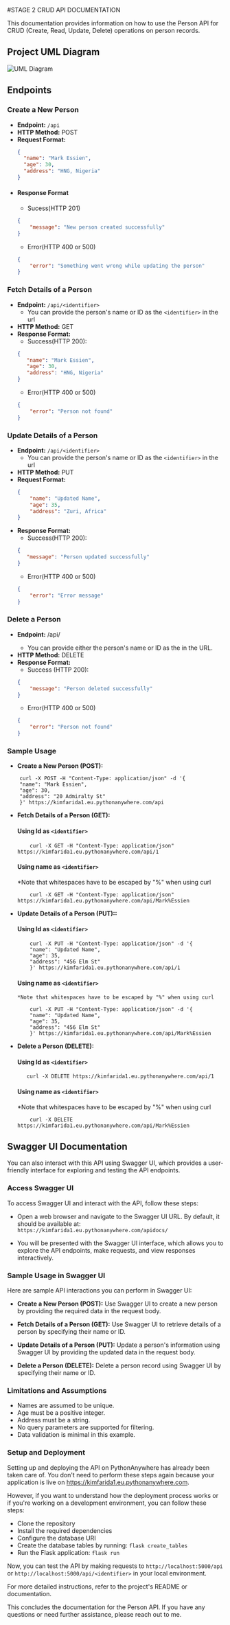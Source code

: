#STAGE 2 CRUD API DOCUMENTATION

This documentation provides information on how to use the Person API for CRUD (Create, Read, Update, Delete) operations on person records.

## Project UML Diagram

![UML Diagram](UML%20Diagram.png)

## Endpoints

### Create a New Person
- **Endpoint:** `/api`
- **HTTP Method:** POST
- **Request Format:**
  ```json
  {
    "name": "Mark Essien",
    "age": 30,
    "address": "HNG, Nigeria"
  }
  ```
- #### Response Format
    - Sucess(HTTP 201)
    ```json
    {
        "message": "New person created successfully"
    }
    ```
    - Error(HTTP 400 or 500)
    ```json
    {
        "error": "Something went wrong while updating the person"
    }
    ```
### Fetch Details of a Person
- **Endpoint:** `/api/<identifier>`
    - You can provide the person's name or ID as the `<identifier>` in the url
- **HTTP Method:** GET
- **Response Format:**
    - Success(HTTP 200):
     ```json
    {
        "name": "Mark Essien",
        "age": 30,
        "address": "HNG, Nigeria"
    }
    ```
    - Error(HTTP 400 or 500)
    ```json
    {
        "error": "Person not found"
    }
    ```

### Update Details of a Person
- **Endpoint:** `/api/<identifier>`
    - You can provide the person's name or ID as the `<identifier>` in the url
- **HTTP Method:** PUT
- **Request Format:**
    ```json
    {
        "name": "Updated Name",
        "age": 35,
        "address": "Zuri, Africa"
    }
    ```
- **Response Format:**
    - Success(HTTP 200):
     ```json
     {
        "message": "Person updated successfully"
    }
    ```
    - Error(HTTP 400 or 500)
    ```json
    {
        "error": "Error message"
    }

    ```
### Delete a Person
- **Endpoint:** /api/<identifier>
    - You can provide either the person's name or ID as the <identifier> in the URL.
- **HTTP Method:** DELETE
- **Response Format:**
    - Success (HTTP 200):
    ```json
    {
        "message": "Person deleted successfully"
    }

    ```
    - Error(HTTP 400 or 500)
    ```json
    {
        "error": "Person not found"
    }

    ```
### Sample Usage
- **Create a New Person (POST):**
```
    curl -X POST -H "Content-Type: application/json" -d '{
    "name": "Mark Essien",
    "age": 30,
    "address": "20 Admiralty St"
    }' https://kimfarida1.eu.pythonanywhere.com/api    
```
- **Fetch Details of a Person (GET):**
    #### Using Id as `<identifier>`
  ```
      curl -X GET -H "Content-Type: application/json" https://kimfarida1.eu.pythonanywhere.com/api/1
  ```
    #### Using name as `<identifier>`
    *Note that whitespaces have to be escaped by "%" when using curl
  ```
      curl -X GET -H "Content-Type: application/json" https://kimfarida1.eu.pythonanywhere.com/api/Mark%Essien
  
  ```

- **Update Details of a Person (PUT)::**
    #### Using Id as `<identifier>`
    ```
        curl -X PUT -H "Content-Type: application/json" -d '{
        "name": "Updated Name",
        "age": 35,
        "address": "456 Elm St"
        }' https://kimfarida1.eu.pythonanywhere.com/api/1
    ```
    
   #### Using name as `<identifier>`
      *Note that whitespaces have to be escaped by "%" when using curl
    ```
        curl -X PUT -H "Content-Type: application/json" -d '{
        "name": "Updated Name",
        "age": 35,
        "address": "456 Elm St"
        }' https://kimfarida1.eu.pythonanywhere.com/api/Mark%Essien
    ```

- **Delete a Person (DELETE):**
  #### Using Id as `<identifier>`
  ```
     curl -X DELETE https://kimfarida1.eu.pythonanywhere.com/api/1
  ```
   #### Using name as `<identifier>`
    *Note that whitespaces have to be escaped by "%" when using curl
  ```
      curl -X DELETE https://kimfarida1.eu.pythonanywhere.com/api/Mark%Essien
  ```

## Swagger UI Documentation

You can also interact with this API using Swagger UI, which provides a user-friendly interface for exploring and testing the API endpoints.

### Access Swagger UI

To access Swagger UI and interact with the API, follow these steps:

*  Open a web browser and navigate to the Swagger UI URL. By default, it should be available at: `https://kimfarida1.eu.pythonanywhere.com/apidocs/`

* You will be presented with the Swagger UI interface, which allows you to explore the API endpoints, make requests, and view responses interactively.

### Sample Usage in Swagger UI

Here are sample API interactions you can perform in Swagger UI:

- **Create a New Person (POST):** Use Swagger UI to create a new person by providing the required data in the request body.

- **Fetch Details of a Person (GET):** Use Swagger UI to retrieve details of a person by specifying their name or ID.

- **Update Details of a Person (PUT):** Update a person's information using Swagger UI by providing the updated data in the request body.

- **Delete a Person (DELETE):** Delete a person record using Swagger UI by specifying their name or ID.

### Limitations and Assumptions
- Names are assumed to be unique.
- Age must be a positive integer.
- Address must be a string.
- No query parameters are supported for filtering.
- Data validation is minimal in this example.

### Setup and Deployment
Setting up and deploying the API on PythonAnywhere has already been taken care of. You don't need to perform these steps again because your application is live on https://kimfarida1.eu.pythonanywhere.com.

However, if you want to understand how the deployment process works or if you're working on a development environment, you can follow these steps:

* Clone the repository
* Install the required dependencies 
* Configure the database URI 
* Create the database tables by running: `flask create_tables`
* Run the Flask application: `flask run`

Now, you can test the API by making requests to `http://localhost:5000/api` or `http://localhost:5000/api/<identifier>` in your local environment.

For more detailed instructions, refer to the project's README or documentation.

This concludes the documentation for the Person API. If you have any questions or need further assistance, please reach out to me.
